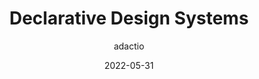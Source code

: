 ---
author: adactio
date: 2022-05-31
permalink: false
tags:
  - design-systems
target_url: https://adactio.com/journal/19131
title: Declarative Design Systems
---